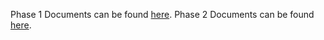 Phase 1 Documents can be found [here](/doc/phase1).
Phase 2 Documents can be found [here](/doc/phase2).
